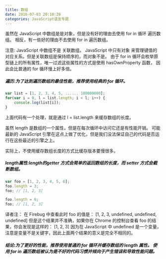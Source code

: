 ```yaml
---
title: 数组
date: 2016-07-03 20:10:20
categories: JavaScript语言专题
---
```

虽然在 JavaScript 中数组是是对象，但是没有好的理由去使用 for in 循环 遍历数组。
相反，有一些好的理由不去使用 for in 遍历数组。

注意: JavaScript 中数组不是 关联数组。 JavaScript 中只有对象 来管理键值的对应关系。但是关联数组是保持顺序的，而对象不是。
由于 for in 循环会枚举原型链上的所有属性，唯一过滤这些属性的方式是使用 hasOwnProperty 函数， 因此会比普通的 for 循环慢上好多倍。

##### 遍历:为了达到遍历数组的最佳性能，推荐使用经典的 for 循环。

```js
var list = [1, 2, 3, 4, 5, ...... 100000000];
for(var i = 0, l = list.length; i < l; i++) {
    console.log(list[i]);
}
```
上面代码有一个处理，就是通过 l = list.length 来缓存数组的长度。

虽然 length 是数组的一个属性，但是在每次循环中访问它还是有性能开销。 可能最新的 JavaScript 引擎在这点上做了优化，但是我们没法保证自己的代码是否运行在这些最近的引擎之上。

实际上，不使用缓存数组长度的方式比缓存版本要慢很多。

##### length属性:length的getter 方式会简单的返回数组的长度，而 setter 方式会截断数组。

``` js
var foo = [1, 2, 3, 4, 5, 6];
foo.length = 3;
foo; // [1, 2, 3]

foo.length = 6;
foo; // [1, 2, 3]
```

译者注： 在 Firebug 中查看此时 foo 的值是： [1, 2, 3, undefined, undefined, undefined] 但是这个结果并不准确，如果你在 Chrome 的控制台查看 foo 的结果，你会发现是这样的： [1, 2, 3] 因为在 JavaScript 中 undefined 是一个变量，注意是变量不是关键字，因此上面两个结果的意义是完全不相同的。

##### 结论:为了更好的性能，推荐使用普通的 for 循环并缓存数组的 length 属性。 使用 for in 遍历数组被认为是不好的代码习惯并倾向于产生错误和导致性能问题。
